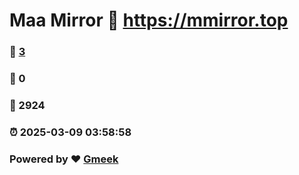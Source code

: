 # Maa Mirror :link: https://mmirror.top 
### :page_facing_up: [3](https://mmirror.top/tag.html) 
### :speech_balloon: 0 
### :hibiscus: 2924 
### :alarm_clock: 2025-03-09 03:58:58 
### Powered by :heart: [Gmeek](https://github.com/Meekdai/Gmeek)

